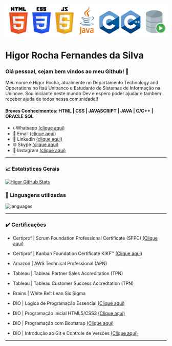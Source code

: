 <img src="https://github.com/HigorRoc/HigorRoc/blob/main/Logos.png" width="550" height="100">

# Higor Rocha Fernandes da Silva
 
### Olá pessoal, sejam bem vindos ao meu Github! :wave:

Meu nome é Higor Rocha, atualmente no Departamento Technology and Opperations no Itaú Unibanco e Estudante de Sistemas de Informação na Uninove.
Sou iniciante neste mundo Dev e espero poder ajudar e também receber ajuda de todos nessa comunidade!!

#### Breves Conhecimentos: HTML | CSS | JAVASCRIPT | JAVA | C/C++ | ORACLE SQL

- 📞 Whatsapp [(clique aqui)](https://api.whatsapp.com/send?1=pt_BR&phone=5511943147729)
- 📩 Email [(clique aqui)](rochahigor05@gmail.com)
- 🔎 Linkedln [(clique aqui)](https://www.linkedin.com/in/higor-silva18/)
- 🌐 Skype [(clique aqui)](https://join.skype.com/invite/AbNH8o8fxoUj)
- 📸 Instagram [(clique aqui)](https://instagram.com/hiigorrocha_)

---

### 📈  Estatísticas Gerais 
[![Higor GitHub Stats](https://github-readme-stats.vercel.app/api?username=HigorRoc&theme=cobalt&show_icons=true)](https://github.com/HigorRoc/github-readme-stats)

### :triangular_flag_on_post:  Linguagens utilizadas 
![languages](https://github-readme-stats.vercel.app/api/top-langs/?username=HigorRoc&hide=scss&layout=compact&theme=cobalt&title_color=2ED3EA)

---

### :heavy_check_mark: Certificações

- Certiprof | Scrum Foundation Professional Certificate (SFPC) [(Clique aqui)](https://www.youracclaim.com/badges/f7b3b52a-33a7-4534-a68c-97191a14aa5a/public_url)
- Certiprof | Kanban Foundation Certificate KIKF™ [(Clique aqui)](https://www.youracclaim.com/badges/f7b3b52a-33a7-4534-a68c-97191a14aa5a/public_url)

- Amazon | AWS Technical Professional (APN)

- Tableau | Tableau Partner Sales Accreditation (TPN)
- Tableau | Tableau Customer Success Accredtation (TPN)


- Brains | White Belt Lean Six Sigma

- DIO | Lógica de Programação Essencial [(Clique aqui)](https://certificates.digitalinnovation.one/86F884A6)
- DIO | Programação Inicial HTML5/CSS3 [(Clique aqui)](https://certificates.digitalinnovation.one/80BFA50D)
- DIO | Programação com Bootstrap [(Clique aqui)](https://certificates.digitalinnovation.one/F4F62EC1)
- DIO | Introdução ao Git e Controle de Versões [(Clique aqui)](https://certificates.digitalinnovation.one/7FA95FFB)

---
